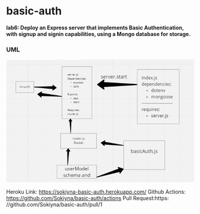 # basic-auth

**lab6:  Deploy an Express server that implements Basic Authentication, with signup and signin capabilities, using a Mongo database for storage.**



### UML

![yml_Lab06](./yml_Lab06.png)

Heroku Link: https://sokiyna-basic-auth.herokuapp.com/
Github Actions: https://github.com/Sokiyna/basic-auth/actions
Pull Request:https: //github.com/Sokiyna/basic-auth/pull/1